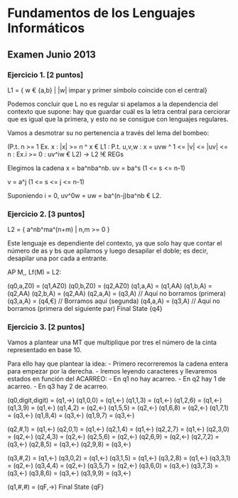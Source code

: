 # Fundamentos de los Lenguajes Informáticos
## Examen Junio 2013


### Ejercicio 1. [2 puntos]
L1 = { w € {a,b} | |w| impar y primer símbolo coincide con el central}

Podemos concluir que L no es regular si apelamos a la dependencia del contexto que supone: hay que guardar cuál es la letra central para cerciorar que es igual que la primera, y esto no se consigue con lenguajes regulares.

Vamos a desmotrar su no pertenencia a través del lema del bombeo:

(P.t. n >= 1 Ex. x : |x| >= n ^ x € L1 : P.t. u,v,w : x = uvw ^ 1 <= |v| <= |uv| <= n : Ex.i >= 0 : uv^iw € L2) -> L2 !€ REGs

Elegimos la cadena x = ba^nba^nb.
uv = ba^s (1 <= s <= n-1)

v  = a^j (1 <= s <= j <= n-1)

Suponiendo i = 0, uv^0w = uw = ba^(n-j)ba^nb € L2.


### Ejercicio 2. [3 puntos]

L2 = { a^nb^ma^(n+m) | n,m >= 0 }

Este lenguaje es dependiente del contexto, ya que solo hay que contar el número de as y bs que apilamos y luego desapilar el doble; es decir, desapilar una por cada a entrante.

AP M,, Lf(M) = L2:

(q0,a,Z0) = (q1,AZ0)
(q0,b,Z0) = (q2,AZ0)
(q1,a,A)  = (q1,AA)
(q1,b,A)  = (q2,AA)
(q2,b,A)  = (q2,AA)
(q2,a,A)  = (q3,A) // Aquí no borramos (primera) 
(q3,a,A)  = (q4,€) // Borramos aquí (segunda)
(q4,a,A)  = (q3,A) // Aquí no borramos (primera del siguiente par)
	Final State {q4}


### Ejercicio 3. [2 puntos]

Vamos a plantear una MT que multiplique por tres el número de la cinta representado en base 10.

Para ello hay que plantear la idea:
	- Primero recorreremos la cadena entera para empezar por la derecha.
	- Iremos leyendo caracteres y llevaremos estados en función del ACARREO:
		- En q1 no hay acarreo.
		- En q2 hay 1 de acarreo.
		- En q3 hay 2 de acarreo.

(q0,digit,digit) = (q1,->)
(q1,0,0) = (q1,<-)
(q1,1,3) = (q1,<-)
(q1,2,6) = (q1,<-)
(q1,3,9) = (q1,<-)
(q1,4,2) = (q2,<-)
(q1,5,5) = (q2,<-)
(q1,6,8) = (q2,<-)
(q1,7,1) = (q3,<-)
(q1,8,4) = (q3,<-)
(q1,9,7) = (q3,<-)

(q2,#,1) = (q1,<-)
(q2,0,1) = (q1,<-)
(q2,1,4) = (q1,<-)
(q2,2,7) = (q1,<-)
(q2,3,0) = (q2,<-)
(q2,4,3) = (q2,<-)
(q2,5,6) = (q2,<-)
(q2,6,9) = (q2,<-)
(q2,7,2) = (q3,<-)
(q2,8,5) = (q3,<-)
(q2,9,8) = (q3,<-)

(q3,#,2) = (q1,<-)
(q3,0,2) = (q1,<-)
(q3,1,5) = (q1,<-)
(q3,2,8) = (q1,<-)
(q3,3,1) = (q2,<-)
(q3,4,4) = (q2,<-)
(q3,5,7) = (q2,<-)
(q3,6,0) = (q3,<-)
(q3,7,3) = (q3,<-)
(q3,8,6) = (q3,<-)
(q3,9,9) = (q3,<-)

(q1,#,#) = (qF,->)
	Final State {qF}
